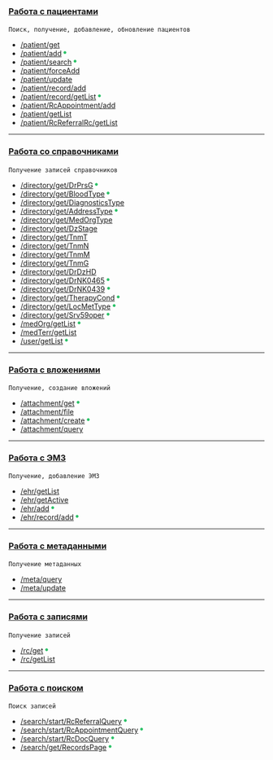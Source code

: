 ### [Работа с пациентами](methods/patient/index.md)
`Поиск, получение, добавление, обновление пациентов`

* [/patient/get](methods/patient/index.md#get)
* [/patient/add](methods/patient/add/index.md) ![done](img/done.png)
* [/patient/search](methods/patient/search/index.md) ![done](img/done.png)
* [/patient/forceAdd](methods/patient/index.md#forceAdd)
* [/patient/update](methods/patient/index.md#update)
* [/patient/record/add](methods/patient/index.md#add)
* [/patient/record/getList](methods/patient/record/getList/index.md) ![done](img/done.png)
* [/patient/RcAppointment/add](methods/patient/index.md#RcAppointmentAdd)
* [/patient/getList](methods/patient/index.md#getList)
* [/patient/RcReferralRc/getList](methods/patient/index.md#RcRefferralRcGetList)

---

### [Работа со справочниками](methods/directory/index.md)

`Получение записей справочников`

* [/directory/get/DrPrsG](methods/directory/get/DrPrsG/index.md) ![done](img/done.png)
* [/directory/get/BloodType](methods/directory/get/BloodType/index.md) ![done](img/done.png)
* [/directory/get/DiagnosticsType](methods/directory/get/DiagnosticsType/index.md)
* [/directory/get/AddressType](methods/directory/get/AddressType/index.md)  ![done](img/done.png)
* [/directory/get/MedOrgType](methods/directory/get/MedOrgType/index.md)
* [/directory/get/DzStage](methods/directory/get/DzStage/index.md)
* [/directory/get/TnmT](methods/directory/get/TnmT/index.md)
* [/directory/get/TnmN](methods/directory/get/TnmN/index.md)
* [/directory/get/TnmM](methods/directory/get/TnmM/index.md)
* [/directory/get/TnmG](methods/directory/get/TnmG/index.md)
* [/directory/get/DrDzHD](methods/directory/get/DrDzHD/index.md)
* [/directory/get/DrNK0465](methods/directory/get/DrNK0465/index.md) ![done](img/done.png)
* [/directory/get/DrNK0439](methods/directory/get/DrNK0439/index.md) ![done](img/done.png)
* [/directory/get/TherapyCond](methods/directory/get/TherapyCond/index.md) ![done](img/done.png)
* [/directory/get/LocMetType](methods/directory/get/LocMetType/index.md) ![done](img/done.png)
* [/directory/get/Srv59oper](methods/directory/get/Srv59oper/index.md) ![done](img/done.png)
* [/medOrg/getList](methods/directory/medOrg/getList/index.md) ![done](img/done.png)
* [/medTerr/getList](methods/directory/medTerr/getList/index.md)
* [/user/getList](methods/directory/user/getList/index.md) ![done](img/done.png)

---

### [Работа с вложениями](methods/attachment/index.md)

`Получение, создание вложений`

* [/attachment/get](methods/attachment/get/index.md) ![done](img/done.png)
* [/attachment/file](methods/attachment/index.md#file)
* [/attachment/create](methods/attachment/create/index.md) ![done](img/done.png)
* [/attachment/query](methods/attachment/index.md#query)

---

### [Работа с ЭМЗ](methods/ehr/index.md)

`Получение, добавление ЭМЗ`

* [/ehr/getList](methods/ehr/index.md#getList)
* [/ehr/getActive](methods/ehr/index.md#getActive)
* [/ehr/add](methods/ehr/add/index.md) ![done](img/done.png)
* [/ehr/record/add](methods/ehr/record/add/index.md) ![done](img/done.png)

---

### [Работа с метаданными](methods/meta/meta.md)

`Получение метаданных`

* [/meta/query](methods/meta/meta.md#query)
* [/meta/update](methods/meta/meta.md#update)

---

### [Работа с записями](methods/rc/index.md)

`Получение записей`

* [/rc/get](methods/rc/get/index.md) ![done](img/done.png)
* [/rc/getList](methods/rc/getList/index.md)

---

### [Работа с поиском](methods/search/index.md)

`Поиск записей`

* [/search/start/RcReferralQuery](methods/search/start/RcReferralQuery/index.md) ![done](img/done.png)
* [/search/start/RcAppointmentQuery](methods/search/start/RcAppointmentQuery/index.md) ![done](img/done.png)
* [/search/start/RcDocQuery](methods/search/start/RcDocQuery/index.md) ![done](img/done.png)
* [/search/get/RecordsPage](methods/search/get/RecordsPage/index.md) ![done](img/done.png)
